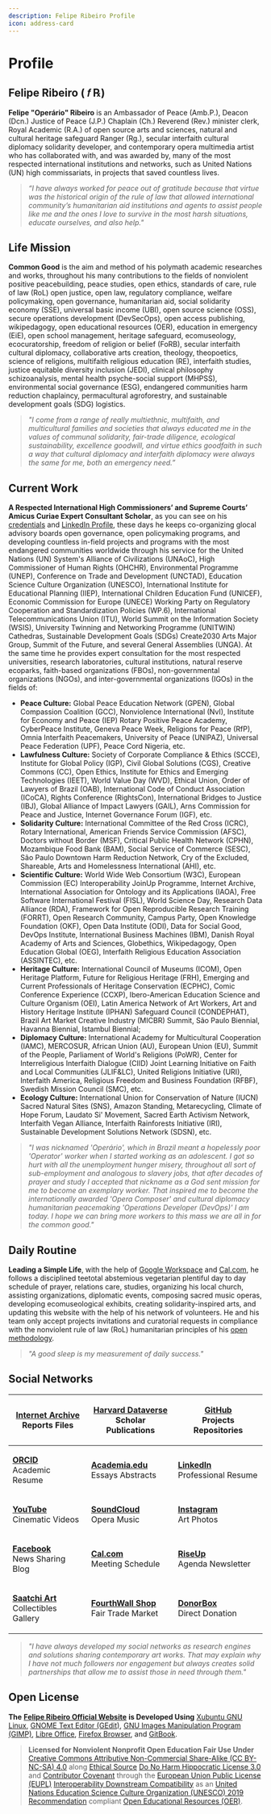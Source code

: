 ```yaml
---
description: Felipe Ribeiro Profile
icon: address-card
---
```


# Profile

## Felipe Ribeiro ( 𝑓 ℞)

**Felipe "Operário" Ribeiro** is an Ambassador of Peace (Amb.P.), Deacon (Dcn.) Justice of Peace (J.P.) Chaplain (Ch.) Reverend (Rev.) minister clerk, Royal Academic (R.A.) of open source arts and sciences, natural and cultural heritage safeguard Ranger (Rg.), secular interfaith cultural diplomacy solidarity developer, and contemporary opera multimedia artist who has collaborated with, and was awarded by, many of the most respected international institutions and networks, such as United Nations (UN) high commissariats, in projects that saved countless lives.

> _“I have always worked for peace out of gratitude because that virtue was the historical origin of the rule of law that allowed international community’s humanitarian aid institutions and agents to assist people like me and the ones I love to survive in the most harsh situations, educate ourselves, and also help."_

## **Life Mission**

**Common Good** is the aim and method of his polymath academic researches and works, throughout his many contributions to the fields of nonviolent positive peacebuilding, peace studies, open ethics, standards of care, rule of law (RoL) open justice, open law, regulatory compliance, welfare policymaking, open governance, humanitarian aid, social solidarity economy (SSE), universal basic income (UBI), open source science (OSS), secure operations development (DevSecOps), open access publishing, wikipedagogy, open educational resources (OER), education in emergency (EiE), open school management, heritage safeguard, ecomuseology, ecocuratorship, freedom of religion or belief (FoRB), secular interfaith cultural diplomacy, collaborative arts creation, theology, theopoetics, science of religions, multifaith religious education (RE), interfaith studies, justice equitable diversity inclusion (JEDI), clinical philosophy schizoanalysis, mental health psyche-social support (MHPSS), environmental social governance (ESG), endangered communities harm reduction chaplaincy, permacultural agroforestry, and sustainable development goals (SDG) logistics.

> _"I come from a range of really multiethnic, multifaith, and multicultural families and societies that always educated me in the values of communal solidarity, fair-trade diligence, ecological sustainability, excellence goodwill, and virtue ethics goodfaith in such a way that cultural diplomacy and interfaith diplomacy were always the same for me, both an emergency need.”_

## **Current Work**

**A Respected International High Commissioners’ and Supreme Courts’ Amicus Curiae Expert Consultant Scholar**, as you can see on his [credentials](credentials.md) and [LinkedIn Profile](https://linkedin.com/in/operarioribeiro), these days he keeps co-organizing glocal advisory boards open governance, open policymaking programs, and developing countless in-field projects and programs with the most endangered communities worldwide through his service for the United Nations (UN) System's Alliance of Civilizations (UNAoC), High Commissioner of Human Rights (OHCHR), Environmental Programme (UNEP), Conference on Trade and Development (UNCTAD), Education Science Culture Organization (UNESCO), International Institute for Educational Planning (IIEP), International Children Education Fund (UNICEF), Economic Commission for Europe (UNECE) Working Party on Regulatory Cooperation and Standardization Policies (WP.6), International Telecommunications Union (ITU), World Summit on the Information Society (WSIS), University Twinning and Networking Programme (UNITWIN) Cathedras, Sustainable Development Goals (SDGs) Create2030 Arts Major Group, Summit of the Future, and several General Assemblies (UNGA). At the same time he provides expert consultation for the most respected universities, research laboratories, cultural institutions, natural reserve ecoparks, faith-based organizations (FBOs), non-governmental organizations (NGOs), and inter-governmental organizations (IGOs) in the fields of:&#x20;

* **Peace Culture:** Global Peace Education Network (GPEN), Global Compassion Coalition (GCC), Nonviolence International (NvI), Institute for Economy and Peace (IEP) Rotary Positive Peace Academy, CyberPeace Institute, Geneva Peace Week, Religions for Peace (RfP), Omnia Interfaith Peacemakers, University of Peace (UNIPAZ), Universal Peace Federation (UPF), Peace Cord Nigeria, etc.
* **Lawfulness Culture:** Society of Corporate Compliance & Ethics (SCCE), Institute for Global Policy (IGP), Civil Global Solutions (CGS), Creative Commons (CC), Open Ethics, Institute for Ethics and Emerging Technologies (IEET), World Value Day (WVD), Ethical Union, Order of Lawyers of Brazil (OAB), International Code of Conduct Association (ICoCA), Rights Conference (RightsCon), International Bridges to Justice (IBJ), Global Alliance of Impact Lawyers (GAIL), Arns Commission for Peace and Justice, Internet Governance Forum (IGF), etc.
* **Solidarity Culture:** International Committee of the Red Cross (ICRC), Rotary International, American Friends Service Commission (AFSC), Doctors without Border (MSF), Critical Public Health Network (CPHN),  Mozambique Food Bank (BAM), Social Service of Commerce (SESC), São Paulo Downtown Harm Reduction Network, Cry of the Excluded, Shareable, Arts and Homelessness International (AHI), etc.
* **Scientific Culture:** World Wide Web Consortium (W3C), European Commission (EC) Interoperability JoinUp Programme, Internet Archive, International Association for Ontology and its Applications (IAOA), Free Software International Festival (FISL), World Science Day, Research Data Alliance (RDA), Framework for Open Reproducible Research Training (FORRT), Open Research Community, Campus Party, Open Knowledge Foundation (OKF), Open Data Institute (ODI), Data for Social Good, DevOps Institute, International Business Machines (IBM), Danish Royal Academy of Arts and Sciences, Globethics, Wikipedagogy, Open Education Global (OEG), Interfaith Religious Education Association (ASSINTEC), etc.
* **Heritage Culture:** International Council of Museums (ICOM), Open Heritage Platform, Future for Religious Heritage (FRH), Emerging and Current Professionals of Heritage Conservation (ECPHC), Comic Conference Experience (CCXP), Ibero-American Education Science and Culture Organism (OEI), Latin America Network of Art Workers,  Art and History Heritage Institute (IPHAN) Safeguard Council (CONDEPHAT), Brazil Art Market Creative Industry (MICBR) Summit, São Paulo Biennial, Havanna Biennial, Istambul Biennial;
* **Diplomacy Culture:** International Academy for Multicultural Cooperation (IAMC), MERCOSUR, African Union (AU), European Union (EU), Summit of the People, Parliament of World's Religions (PoWR), Center for Interreligious Interfaith Dialogue (CIID) Joint Learning Initiative on Faith and Local Communities (JLIF\&LC), United Religions Initiative (URI), Interfaith America, Religious Freedom and Business Foundation (RFBF), Swedish Mission Council (SMC), etc.&#x20;
* **Ecology Culture:** International Union for Conservation of Nature (IUCN) Sacred Natural Sites (SNS), Amazon Standing, Metarecycling, Climate of Hope Forum, Laudato Si' Movement, Sacred Earth Activism Network, Interfaith Vegan Alliance, Interfaith Rainforests Initiative (IRI), Sustainable Development Solutions Network (SDSN), etc.

> _"I was nicknamed 'Operário', which in Brazil meant a hopelessly poor 'Operator' worker when I started working as an adolescent. I got so hurt with all the unemployment hunger misery, throughout all sort of sub-employment and analogous to slavery jobs, that after decades of prayer and study I accepted that nickname as a God sent mission for me to become an exemplary worker. That inspired me to become the internationally awarded 'Opera Composer' and cultural diplomacy humanitarian peacemaking 'Operations Developer (DevOps)' I am today. I hope we can bring more workers to this mass we are all in for the common good."_

## **Daily Routine**

**Leading a Simple Life**, with the help of [Google Workspace](https://workspace.google.com/) and [Cal.com](https://cal.com/operarioribeiro), he follows a disciplined teetotal abstemious vegetarian plentiful day to day schedule of prayer, relations care, studies, organizing his local church, assisting organizations, diplomatic events, composing sacred music operas, developing ecomuseological exhibits, creating solidarity-inspired arts, and updating this website with the help of his  network of volunteers. He and his team only accept projects invitations and curatorial requests in compliance with the nonviolent rule of law (RoL) humanitarian principles of his [open methodology](methodology.md).

> _"A good sleep is my measurement of daily success."_

## Social Networks

| <p><a href="https://archive.org/details/@operarioribeiro"><strong>Internet Archive</strong></a><br>Reports Files</p> | <p><a href="https://dataverse.harvard.edu/dataverse/operarioribeiro/"><strong>Harvard Dataverse</strong></a><br>Scholar Publications</p> | <p><a href="https://github.com/operarioribeiro"><strong>GitHub</strong></a><br>Projects Repositories</p>            |
| -------------------------------------------------------------------------------------------------------------------- | ---------------------------------------------------------------------------------------------------------------------------------------- | ------------------------------------------------------------------------------------------------------------------- |
| <p><a href="https://orcid.org/0000-0003-1907-1880"><strong>ORCID</strong></a><br>Academic Resume</p>                 | <p><a href="https://united-nations.academia.edu/operarioribeiro"><strong>Academia.edu</strong></a><br>Essays Abstracts</p>               | <p><a href="https://linkedin.com/in/operarioribeiro"><strong>LinkedIn</strong></a><br>Professional Resume</p>       |
| <p><a href="https://www.youtube.com/@operarioribeiro"><strong>YouTube</strong></a><br>Cinematic Videos</p>           | <p><a href="https://soundcloud.com/operarioribeiro"><strong>SoundCloud</strong></a><br>Opera Music</p>                                   | <p><a href="https://instagram.com/operarioribeiro"><strong>Instagram</strong></a><br>Art Photos</p>                 |
| <p><a href="https://facebook.com/operarioribeiro"><strong>Facebook</strong></a><br>News Sharing Blog</p>             | <p><a href="https://cal.com/operarioribeiro"><strong>Cal.com</strong></a><br>Meeting Schedule</p>                                        | <p><a href="https://lists.riseup.net/www/info/operarioribeiro"><strong>RiseUp</strong></a><br>Agenda Newsletter</p> |
| <p><a href="https://www.saatchiart.com/operarioribeiro"><strong>Saatchi Art</strong></a><br>Collectibles Gallery</p> | <p><a href="https://operarioribeiro-shop.fourthwall.com/"><strong>FourthWall Shop</strong></a><br>Fair Trade Market</p>                  | <p><a href="https://donorbox.org/operarioribeiro"><strong>DonorBox</strong></a><br>Direct Donation</p>              |

> _"I have always developed my social networks as research engines and solutions sharing contemporary art works. That may explain why I have not much followers nor engagement but always creates solid partnerships that allow me to assist those in need through them."_

## Open License

**The** [**Felipe Ribeiro Official Website**](https://operarioribeiro.gitbook.io/) **is Developed Using** [Xubuntu GNU Linux](https://xubuntu.org/), [GNOME Text Editor (GEdit)](https://gedit-text-editor.org/), [GNU Images Manipulation Program (GIMP)](https://gimp.org/), [Libre Office](https://libreoffice.org/), [Firefox Browser](https://mozilla.org/firefox), and [GitBook](https://gitbook.com/).

> **Licensed for Nonviolent Nonprofit Open Education Fair Use Under** [Creative Commons Attributive Non-Commercial Share-Alike (CC BY-NC-SA) 4.](https://creativecommons.org/licenses/by-nc-sa/4.0)[0](https://creativecommons.org/licenses/by-nc-sa/4.0) along [Ethical Source](https://ethicalsource.dev/) [Do No Harm Hippocratic](https://firstdonoharm.dev/)[ License 3.0](https://firstdonoharm.dev/) and [Contributor Covenant](https://contributor-covenant.org/) through the [European Union Public License (EUPL)](https://commission.europa.eu/about/departments-and-executive-agencies/digital-services/open-source-strategy-history/european-union-public-licence_en) [Interoperability Downstream Compatibility](https://interoperable-europe.ec.europa.eu/collection/eupl/how-use-eupl) as an [United Nations Education Science Culture Organization (UNESCO) 2019 Recommendation](https://unesdoc.unesco.org/ark:/48223/pf0000383205?posInSet=11\&queryId=c113a623-2bd5-45ce-a4aa-ea2389aa5e95) compliant [Open Educational Resources (OER)](https://www.unesco.org/en/open-educational-resources).
